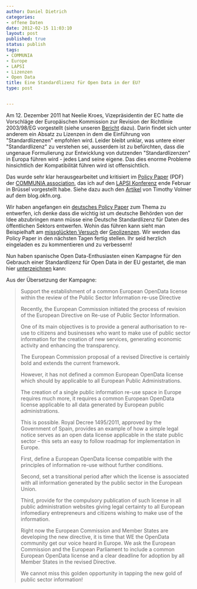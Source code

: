 ```yaml
---
author: Daniel Dietrich
categories:
- offene Daten
date: 2012-02-15 11:03:10
layout: post
published: true
status: publish
tags:
- COMMUNIA
- Europe
- LAPSI
- Lizenzen
- Open Data
title: Eine Standardlizenz für Open Data in der EU?
type: post


---
```


Am 12. Dezember 2011 hat Neelie Kroes, Vizepräsidentin der EC hatte die Vorschläge der Europäischen Kommission zur Revision der Richtlinie 2003/98/EG vorgestellt (siehe unseren [Bericht](/blog/2011/12/die-open-data-strategie-der-europaeischen-kommission/) dazu). Darin findet sich unter anderem ein Absatz zu Lizenzen in dem die Einführung von "Standardlizenzen" empfohlen wird. Leider bleibt unklar, was untere einer "Standardlizenz" zu verstehen sei, ausserdem ist zu befürchten, dass die ungenaue Formulierung zur Entwicklung von dutzenden "Standardlizenzen" in Europa führen wird - jedes Land seine eigene. Das dies enorme Probleme hinsichtlich der Kompatibilität führen wird ist offensichtlich.

Das wurde sehr klar herausgearbeitet und kritisiert im [Policy Paper](http://www.communia-association.org/wp-content/uploads/2012/01/120122communia_PSI_directive_reaction.pdf) (PDF) der [COMMUNIA association](http://www.communia-association.org/), das ich auf den [LAPSI Konferenz](http://www.lapsi-project.eu/bruxellesprog) ende Februar in Brüssel vorgestellt habe. Siehe dazu auch den [Artikel](http://blog.okfn.org/2012/02/02/communias-response-to-the-proposed-amendments-to-psi-directive/) von Timothy Volmer auf dem blog.okfn.org.

Wir haben angefangen ein [deutsches Policy Paper](https://docs.google.com/document/d/1GV6h8ucW1Bf1jhMBTI7U7wRP-OAnntmKMY9i8JhpKkY/edit) zum Thema zu entwerfen, ich denke dass die wichtig ist um deutsche Behörden von der Idee abzubringen mann müsse eine Deutsche Standardlizenz für Daten des öffentlichen Sektors entwerfen. Wohin das führen kann sieht man Beispielhaft am [missglückten Versuch](/blog/2011/04/geobusiness-lizenz-open-data-und-die-sieben-zwerge/) der [Geolizenzen](http://www.geolizenz.org/). Wir werden das Policy Paper in den nächsten Tagen fertig stellen. Ihr seid herzlich eingeladen es zu kommentieren und zu verbessern!

Nun haben spanische Open Data-Enthusiasten einen Kampagne für den Gebrauch einer Standardlizenz für Open Data in der EU gestartet, die man hier [unterzeichnen](http://actuable.es/peticiones/say-to-neeliekroeseu-we-want-single-opendata-licence-in-the) kann:

Aus der Übersetzung der Kampagne:

> Support the establishment of a common European OpenData license within the review of the Public Sector Information re-use Directive
> 
> Recently, the European Commission initiated the process of revision of the European Directive on Re-use of Public Sector Information.
> 
> One of its main objectives is to provide a general authorisation to re-use to citizens and businesses who want to make use of public sector information for the creation of new services, generating economic activity and enhancing the transparency.
> 
> The European Commission proposal of a revised Directive is certainly bold and extends the current framework.
> 
> However, it has not defined a common European OpenData license which should by applicable to all European Public Administrations.
> 
> The creation of a single public information re-use space in Europe requires much more, it requires a common European OpenData license applicable to all data generated by European public administrations.
> 
> This is possible. Royal Decree 1495/2011, approved by the Government of Spain, provides an example of how a simple legal notice serves as an open data license applicable in the state public sector – this sets an easy to follow roadmap for implementation in Europe.
> 
> First, define a European OpenData license compatible with the principles of information re-use without further conditions.
> 
> Second, set a transitional period after which the license is associated with all information generated by the public sector in the European Union.
> 
> Third, provide for the compulsory publication of such license in all public administration websites giving legal certainty to all European infomediary entrepreneurs and citizens wishing to make use of the information.
> 
> Right now the European Commission and Member States are developing the new directive, it is time that WE the OpenData community get our voice heard in Europe. We ask the European Commission and the European Parliament to include a common European OpenData license and a clear deadline for adoption by all Member States in the revised Directive.
> 
> We cannot miss this golden opportunity in tapping the new gold of public sector information!